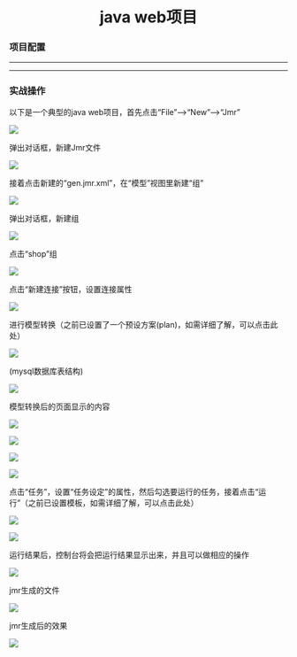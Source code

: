 
# <div align="center">java web项目</div> #

### 项目配置 ###

----------



----------

### 实战操作 ###

以下是一个典型的java web项目，首先点击“File”—>“New”—>“Jmr”  

![](image/demo-java1.png)

弹出对话框，新建Jmr文件  

![](image/demo-java2.png)

接着点击新建的“gen.jmr.xml”，在“模型”视图里新建“组”  

![](image/demo-java3.png)

弹出对话框，新建组  

![](image/demo-java4.png)

点击“shop”组  

![](image/demo-java5.png)

点击“新建连接”按钮，设置连接属性  

![](image/demo-java6.png)

进行模型转换（之前已设置了一个预设方案(plan)，如需详细了解，可以点击此处）  

![](image/demo-java7.png)

(mysql数据库表结构)  

![](image/demo-java8.png)

模型转换后的页面显示的内容  

![](image/demo-java9.png)

![](image/demo-java10.png)

![](image/demo-java11.png)

![](image/demo-java12.png)

点击“任务”，设置“任务设定”的属性，然后勾选要运行的任务，接着点击“运行”（之前已设置模板，如需详细了解，可以点击此处）  

![](image/demo-java13.png)

![](image/demo-java14.png)

运行结果后，控制台将会把运行结果显示出来，并且可以做相应的操作

![](image/demo-java15.png)

jmr生成的文件

![](image/demo-java16.png)

jmr生成后的效果

![](image/demo-java17.png)
